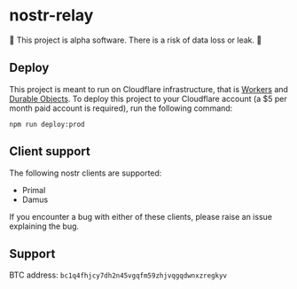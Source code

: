 # nostr-relay

🚧 This project is alpha software. There is a risk of data loss or leak. 🚧 

## Deploy

This project is meant to run on Cloudflare infrastructure, that is [Workers](https://developers.cloudflare.com/workers/) and [Durable Objects](https://developers.cloudflare.com/durable-objects). To deploy this project to your Cloudflare account (a $5 per month paid account is required), run the following command:

```
npm run deploy:prod
```

## Client support

The following nostr clients are supported:
- Primal
- Damus

If you encounter a bug with either of these clients, please raise an issue explaining the bug. 

## Support

BTC address: `bc1q4fhjcy7dh2n45vgqfm59zhjvqgqdwnxzregkyv`
